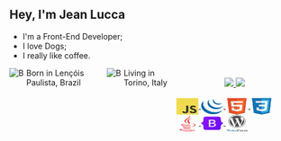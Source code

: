 

## Hey, I'm Jean Lucca 
 - I'm a Front-End Developer; 
 - I love Dogs;
 - I really like coffee.

 <div style="display:flex">
    <img align="center" alt="Bandeira-Brasil" height="20" width="30" src="https://www.bing.com/th?id=OIP.avWx6zurTwFtYTuHW8SnwwHaFL&w=298&h=209&c=8&rs=1&qlt=90&o=6&pid=3.1&rm=2"/>
 <span>Born in Lençóis Paulista, Brazil</span> 
 <div/>
 <div style="display:flex">
    <img align="center" alt="Bandeira-Itália" height="20" width="30" src="https://th.bing.com/th/id/R.5aeec5b7bf77a781c65ffb9dd6972674?rik=CINVjfjqz7c1qg&riu=http%3a%2f%2fwww.geo5.net%2fwp-content%2fuploads%2f2011%2f05%2fbandeira-italia-2000px.png&ehk=HWUvBew5zIXZjlXX0djsmUehiO1ED16f2vlaStd6yFM%3d&risl=&pid=ImgRaw&r=0"/>
 <span>Living in Torino, Italy</span> 
 <div/>
  <br>
  
<div align="center">
  <a href="https://github.com/JeanLuccaSousa">
  <img height="180em" src="https://github-readme-stats.vercel.app/api?username=JeanLuccaSousa&show_icons=true&theme=dark&include_all_commits=true&count_private=true"/>
  <img height="180em" src="https://github-readme-stats.vercel.app/api/top-langs/?username=JeanLuccaSousa&layout=compact&langs_count=7&theme=dark"/>
</div>
<div style="display: inline_block"><br>
  <img align="center" alt="Javascript" height="30" width="40" src="https://raw.githubusercontent.com/devicons/devicon/master/icons/javascript/javascript-original.svg">
  <img align="center" alt="JQuery" height="30" width="40" src="https://raw.githubusercontent.com/devicons/devicon/master/icons/jquery/jquery-original.svg">
  <img align="center" alt="HTML" height="30" width="40" src="https://raw.githubusercontent.com/devicons/devicon/master/icons/html5/html5-original.svg">
  <img align="center" alt="CSS" height="30" width="40" src="https://raw.githubusercontent.com/devicons/devicon/master/icons/css3/css3-original.svg">
  <img align="center" alt="Java" height="30" width="40" src="https://raw.githubusercontent.com/devicons/devicon/master/icons/java/java-plain.svg">
  <img align="center" alt="Bootstrap" height="30" width="40" src="https://raw.githubusercontent.com/devicons/devicon/master/icons/bootstrap/bootstrap-original.svg">
  <img align="center" alt="Wordpress" height="30" width="40" src="https://raw.githubusercontent.com/devicons/devicon/master/icons/wordpress/wordpress-original.svg"/>
 </div>
 <br/>
